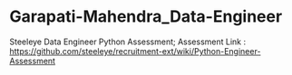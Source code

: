 # Garapati-Mahendra_Data-Engineer
Steeleye Data Engineer Python Assessment;
Assessment Link : https://github.com/steeleye/recruitment-ext/wiki/Python-Engineer-Assessment
